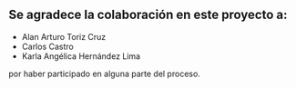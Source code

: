 Se agradece la colaboración en este proyecto a:
-----------------------------------------------

* Alan Arturo Toriz Cruz
* Carlos Castro
* Karla Angélica Hernández Lima

por haber participado en alguna parte del proceso.
